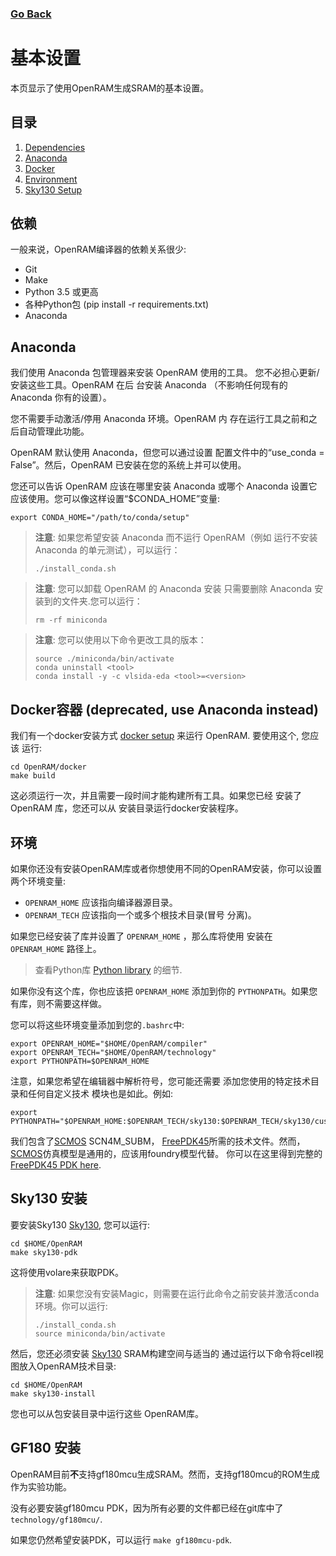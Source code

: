 ### [Go Back](./index.md#table-of-contents)

# 基本设置
本页显示了使用OpenRAM生成SRAM的基本设置。



## 目录
1. [Dependencies](#dependencies)
1. [Anaconda](#anaconda)
1. [Docker](#docker-deprecated-use-anaconda-instead)
1. [Environment](#environment)
1. [Sky130 Setup](#sky130-setup)



## 依赖
一般来说，OpenRAM编译器的依赖关系很少:
+ Git
+ Make
+ Python 3.5 或更高
+ 各种Python包 (pip install -r requirements.txt)
+ Anaconda



## Anaconda
我们使用 Anaconda 包管理器来安装 OpenRAM 使用的工具。
您不必担心更新/安装这些工具。OpenRAM 在后
台安装 Anaconda （不影响任何现有的 Anaconda
你有的设置）。

您不需要手动激活/停用 Anaconda 环境。OpenRAM 内
存在运行工具之前和之后自动管理此功能。

OpenRAM 默认使用 Anaconda，但您可以通过设置
配置文件中的“use_conda = False”。然后，OpenRAM
已安装在您的系统上并可以使用。

您还可以告诉 OpenRAM 应该在哪里安装 Anaconda 或哪个 Anaconda
设置它应该使用。您可以像这样设置“$CONDA_HOME”变量:
```
export CONDA_HOME="/path/to/conda/setup"
```

> **注意**: 如果您希望安装 Anaconda 而不运行 OpenRAM（例如
> 运行不安装 Anaconda 的单元测试），可以运行：
> ```
> ./install_conda.sh
> ```

> **注意**: 您可以卸载 OpenRAM 的 Anaconda 安装
> 只需要删除 Anaconda 安装到的文件夹.您可以运行：
> ```
> rm -rf miniconda
> ```

> **注意**: 您可以使用以下命令更改工具的版本：
> ```
> source ./miniconda/bin/activate
> conda uninstall <tool>
> conda install -y -c vlsida-eda <tool>=<version>
> ```



## Docker容器 (deprecated, use Anaconda instead)
我们有一个docker安装方式 [docker setup](../../docker) 来运行 OpenRAM. 要使用这个, 您应该
运行:
```
cd OpenRAM/docker
make build
```
这必须运行一次，并且需要一段时间才能构建所有工具。如果您已经
安装了 OpenRAM 库，您还可以从
安装目录运行docker安装程序。



## 环境

如果你还没有安装OpenRAM库或者你想使用不同的OpenRAM安装，你可以设置两个环境变量:
+ `OPENRAM_HOME` 应该指向编译器源目录。
+ `OPENRAM_TECH` 应该指向一个或多个根技术目录(冒号
分离)。

如果您已经安装了库并设置了 `OPENRAM_HOME` ，那么库将使用
安装在 `OPENRAM_HOME` 路径上。

> 查看Python库 [Python library](./python_library.md#go-back) 的细节.

如果你没有这个库，你也应该把 `OPENRAM_HOME` 添加到你的
`PYTHONPATH`。如果您有库，则不需要这样做。

您可以将这些环境变量添加到您的`.bashrc`中:
```
export OPENRAM_HOME="$HOME/OpenRAM/compiler"
export OPENRAM_TECH="$HOME/OpenRAM/technology"
export PYTHONPATH=$OPENRAM_HOME
```

注意，如果您希望在编辑器中解析符号，您可能还需要
添加您使用的特定技术目录和任何自定义技术
模块也是如此。例如:
```
export PYTHONPATH="$OPENRAM_HOME:$OPENRAM_TECH/sky130:$OPENRAM_TECH/sky130/custom"
```

我们包含了[SCMOS] SCN4M\_SUBM， [FreePDK45]所需的技术文件。然而，
[SCMOS]仿真模型是通用的，应该用foundry模型代替。
你可以在这里得到完整的 [FreePDK45 PDK here][FreePDK45].



## Sky130 安装

要安装Sky130 [Sky130], 您可以运行:

```
cd $HOME/OpenRAM
make sky130-pdk
```

这将使用volare来获取PDK。

> **注意**: 如果您没有安装Magic，则需要在运行此命令之前安装并激活conda环境。你可以运行:
> ```
> ./install_conda.sh
> source miniconda/bin/activate
> ```

然后，您还必须安装 [Sky130] SRAM构建空间与适当的
通过运行以下命令将cell视图放入OpenRAM技术目录:

```
cd $HOME/OpenRAM
make sky130-install
```

您也可以从包安装目录中运行这些
OpenRAM库。

## GF180 安装

OpenRAM目前**不**支持gf180mcu生成SRAM。然而，支持gf180mcu的ROM生成作为实验功能。

没有必要安装gf180mcu PDK，因为所有必要的文件都已经在git库中了 `technology/gf180mcu/`.

如果您仍然希望安装PDK，可以运行 `make gf180mcu-pdk`.

[SCMOS]:    https://www.mosis.com/files/scmos/scmos.pdf
[FreePDK45]: https://www.eda.ncsu.edu/wiki/FreePDK45:Contents
[Sky130]:   https://github.com/google/skywater-pdk-libs-sky130_fd_bd_sram.git

